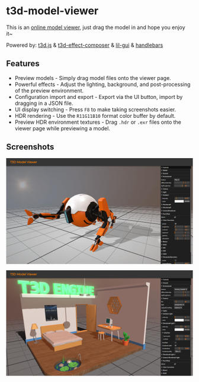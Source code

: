 # t3d-model-viewer

This is an [online model viewer](https://uinosoft.github.io/t3d-model-viewer/), just drag the model in and hope you enjoy it~

Powered by:
[t3d.js](https://github.com/uinosoft/t3d.js)
& [t3d-effect-composer](https://github.com/uinosoft/t3d-effect-composer)
& [lil-gui](https://github.com/georgealways/lil-gui)
& [handlebars](https://github.com/handlebars-lang/handlebars.js)

## Features

* Preview models - Simply drag model files onto the viewer page.
* Powerful effects - Adjust the lighting, background, and post-processing of the preview environment.
* Configuration import and export - Export via the UI button, import by dragging in a JSON file.
* UI display switching - Press `F8` to make taking screenshots easier.
* HDR rendering - Use the `R11G11B10` format color buffer by default.
* Preview HDR environment textures - Drag `.hdr` or `.exr` files onto the viewer page while previewing a model.

## Screenshots

![screenshot1](./screenshots/screenshot1.png)

![screenshot2](./screenshots/screenshot2.png)

